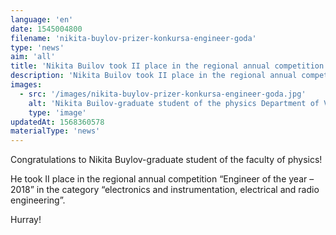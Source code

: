 ```yaml
---
language: 'en'
date: 1545004800
filename: 'nikita-buylov-prizer-konkursa-engineer-goda'
type: 'news'
aim: 'all'
title: 'Nikita Builov took II place in the regional annual competition Engineer of the year-2018'
description: 'Nikita Builov took II place in the regional annual competition Engineer of the year-2018'
images:
  - src: '/images/nikita-buylov-prizer-konkursa-engineer-goda.jpg'
    alt: 'Nikita Builov-graduate student of the physics Department of VSU'
    type: 'image'
updatedAt: 1568360578
materialType: 'news'
---
```

Congratulations to Nikita Buylov-graduate student of the faculty of physics!

He took II place in the regional annual competition “Engineer of the year – 2018” in the category “electronics and instrumentation, electrical and radio engineering”.

Hurray!
